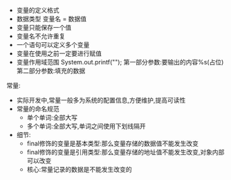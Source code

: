 - 变量的定义格式
- 数据类型 变量名 = 数据值
- 变量只能保存一个值
- 变量名不允许重复
- 一个语句可以定义多个变量
- 变量在使用之前一定要进行赋值
- 变量作用域范围
  System.out.printf("");
第一部分参数:要输出的内容%s(占位)
第二部分参数:填充的数据

常量:
- 实际开发中,常量一般多为系统的配置信息,方便维护,提高可读性
- 常量的命名规范
  - 单个单词:全部大写
  - 多个单词:全部大写,单词之间使用下划线隔开
- 细节:
  - final修饰的变量是基本类型:那么变量存储的数据值不能发生改变
  - final修饰的变量是引用类型:那么变量存储的地址值不能发生改变,对象内部可以改变
  - 核心:常量记录的数据是不能发生改变的